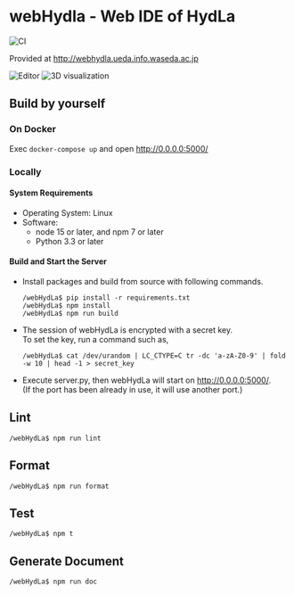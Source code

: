 # webHydla - Web IDE of HydLa

![CI](https://github.com/HydLa/webHydLa/workflows/CI/badge.svg)

Provided at http://webhydla.ueda.info.waseda.ac.jp

![Editor](https://user-images.githubusercontent.com/39757050/101180365-d3b45980-368e-11eb-8590-e4fb5bef7aae.png)
![3D visualization](https://user-images.githubusercontent.com/39757050/101180368-d57e1d00-368e-11eb-970f-5f6fd012c1f5.png)

## Build by yourself

### On Docker

Exec `docker-compose up` and open http://0.0.0.0:5000/

### Locally

#### System Requirements

- Operating System: Linux
- Software:
  - node 15 or later, and npm 7 or later
  - Python 3.3 or later

#### Build and Start the Server

- Install packages and build from source with following commands.
  ```
  /webHydLa$ pip install -r requirements.txt
  /webHydLa$ npm install
  /webHydLa$ npm run build
  ```
- The session of webHydLa is encrypted with a secret key.  
  To set the key, run a command such as,
  ```
  /webHydLa$ cat /dev/urandom | LC_CTYPE=C tr -dc 'a-zA-Z0-9' | fold -w 10 | head -1 > secret_key
  ```
- Execute server.py, then webHydLa will start on http://0.0.0.0:5000/.  
  (If the port has been already in use, it will use another port.)

## Lint

```
/webHydLa$ npm run lint
```

## Format

```
/webHydLa$ npm run format
```

## Test

```
/webHydLa$ npm t
```

## Generate Document

```
/webHydLa$ npm run doc
```
